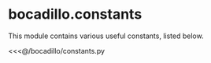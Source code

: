 # bocadillo.constants

This module contains various useful constants, listed below.

<<<@/bocadillo/constants.py
